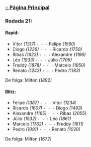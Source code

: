 ### [⌂ Página Principal](https://grupo-de-xadrez.github.io/)

### Rodada 21:

#### Rapid:

* Vitor *(1317)* `· - ·` Felipe *(1590)*  
* Diogo *(1236)* `· - ·` Ricardo *(1750)*  
* Ribas *(1623)* `· - ·` Alexandre *(1196)*  
* Léo *(1933)* `· - ·` Júlio *(1706)*  
* Freddy *(1878)* `· - ·` Marcelo *(1950)*  
* Renato *(1243)* `· - ·` Pedro *(1183)*  

De folga: Milton *(1892)*

#### Blitz:

* Felipe *(1387)* `· - ·` Vitor *(1234)*  
* Ricardo *(1607)* `· - ·` Diogo *(1493)*  
* Alexandre *(1165)* `· - ·` Ribas *(2055)*  
* Júlio *(1532)* `· - ·` Léo *(1861)*  
* Marcelo *(1782)* `· - ·` Freddy *(1811)*  
* Pedro *(1091)* `· - ·` Renato *(1020)*  

De folga: Milton *(1672)*

